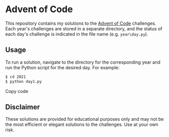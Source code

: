 # Advent of Code

This repository contains my solutions to the [Advent of Code](https://adventofcode.com/) challenges. Each year's challenges are stored in a separate directory, and the status of each day's challenge is indicated in the file name (e.g. `year\day.py`).

## Usage

To run a solution, navigate to the directory for the corresponding year and run the Python script for the desired day. For example:

```sh
$ cd 2021
$ python day1.py
```

Copy code

## Disclaimer

These solutions are provided for educational purposes only and may not be the most efficient or elegant solutions to the challenges. Use at your own risk.